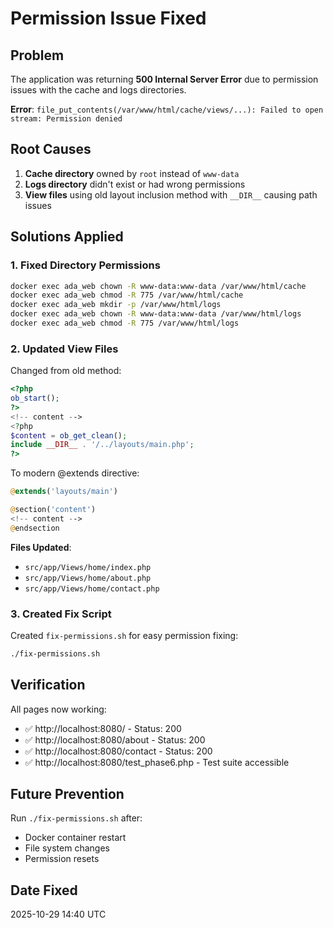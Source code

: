# Permission Issue Fixed

## Problem
The application was returning **500 Internal Server Error** due to permission issues with the cache and logs directories.

**Error**: `file_put_contents(/var/www/html/cache/views/...): Failed to open stream: Permission denied`

## Root Causes
1. **Cache directory** owned by `root` instead of `www-data`
2. **Logs directory** didn't exist or had wrong permissions
3. **View files** using old layout inclusion method with `__DIR__` causing path issues

## Solutions Applied

### 1. Fixed Directory Permissions
```bash
docker exec ada_web chown -R www-data:www-data /var/www/html/cache
docker exec ada_web chmod -R 775 /var/www/html/cache
docker exec ada_web mkdir -p /var/www/html/logs
docker exec ada_web chown -R www-data:www-data /var/www/html/logs
docker exec ada_web chmod -R 775 /var/www/html/logs
```

### 2. Updated View Files
Changed from old method:
```php
<?php
ob_start();
?>
<!-- content -->
<?php
$content = ob_get_clean();
include __DIR__ . '/../layouts/main.php';
?>
```

To modern @extends directive:
```php
@extends('layouts/main')

@section('content')
<!-- content -->
@endsection
```

**Files Updated**:
- `src/app/Views/home/index.php`
- `src/app/Views/home/about.php`
- `src/app/Views/home/contact.php`

### 3. Created Fix Script
Created `fix-permissions.sh` for easy permission fixing:
```bash
./fix-permissions.sh
```

## Verification
All pages now working:
- ✅ http://localhost:8080/ - Status: 200
- ✅ http://localhost:8080/about - Status: 200
- ✅ http://localhost:8080/contact - Status: 200
- ✅ http://localhost:8080/test_phase6.php - Test suite accessible

## Future Prevention
Run `./fix-permissions.sh` after:
- Docker container restart
- File system changes
- Permission resets

## Date Fixed
2025-10-29 14:40 UTC
